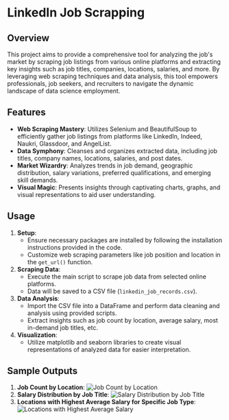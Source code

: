 # LinkedIn Job Scrapping

## Overview
This project aims to provide a comprehensive tool for analyzing the job's market by scraping job listings from various online platforms and extracting key insights such as job titles, companies, locations, salaries, and more. By leveraging web scraping techniques and data analysis, this tool empowers professionals, job seekers, and recruiters to navigate the dynamic landscape of data science employment.

## Features
- **Web Scraping Mastery**: Utilizes Selenium and BeautifulSoup to efficiently gather job listings from platforms like LinkedIn, Indeed, Naukri, Glassdoor, and AngelList.
- **Data Symphony**: Cleanses and organizes extracted data, including job titles, company names, locations, salaries, and post dates.
- **Market Wizardry**: Analyzes trends in job demand, geographic distribution, salary variations, preferred qualifications, and emerging skill demands.
- **Visual Magic**: Presents insights through captivating charts, graphs, and visual representations to aid user understanding.

## Usage
1. **Setup**:
   - Ensure necessary packages are installed by following the installation instructions provided in the code.
   - Customize web scraping parameters like job position and location in the `get_url()` function.
2. **Scraping Data**:
   - Execute the main script to scrape job data from selected online platforms.
   - Data will be saved to a CSV file (`linkedin_job_records.csv`).
3. **Data Analysis**:
   - Import the CSV file into a DataFrame and perform data cleaning and analysis using provided scripts.
   - Extract insights such as job count by location, average salary, most in-demand job titles, etc.
4. **Visualization**:
   - Utilize matplotlib and seaborn libraries to create visual representations of analyzed data for easier interpretation.
   
## Sample Outputs
1. **Job Count by Location**:
   ![Job Count by Location](images/job_count_by_location.png)
2. **Salary Distribution by Job Title**:
   ![Salary Distribution by Job Title](images/salary_distribution.png)
3. **Locations with Highest Average Salary for Specific Job Type**:
   ![Locations with Highest Average Salary](images/highest_salary_locations.png)
